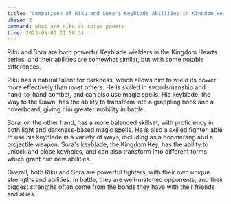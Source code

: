 ```yaml
---
title: "Comparison of Riku and Sora's Keyblade Abilities in Kingdom Hearts"
phase: 2
command: what are riku vs soras powers
time: 2023-05-02 21:58:31
---
```


Riku and Sora are both powerful Keyblade wielders in the Kingdom Hearts series, and their abilities are somewhat similar, but with some notable differences.

Riku has a natural talent for darkness, which allows him to wield its power more effectively than most others. He is skilled in swordsmanship and hand-to-hand combat, and can also use magic spells. His keyblade, the Way to the Dawn, has the ability to transform into a grappling hook and a hoverboard, giving him greater mobility in battle.

Sora, on the other hand, has a more balanced skillset, with proficiency in both light and darkness-based magic spells. He is also a skilled fighter, able to use his keyblade in a variety of ways, including as a boomerang and a projectile weapon. Sora's keyblade, the Kingdom Key, has the ability to unlock and close keyholes, and can also transform into different forms which grant him new abilities.

Overall, both Riku and Sora are powerful fighters, with their own unique strengths and abilities. In battle, they are well-matched opponents, and their biggest strengths often come from the bonds they have with their friends and allies.